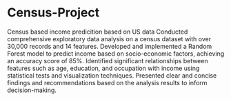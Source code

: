 # Census-Project
Census based income predicition based on US data
Conducted comprehensive exploratory data analysis on a census dataset with over 30,000 records and 14 features.
Developed and implemented a Random Forest model to predict income based on socio-economic factors, achieving an accuracy score of 85%.
Identified significant relationships between features such as age, education, and occupation with income using statistical tests and visualization techniques.
Presented clear and concise findings and recommendations based on the analysis results to inform decision-making.
